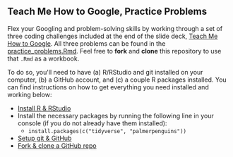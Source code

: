 ## Teach Me How to Google, Practice Problems

Flex your Googling and problem-solving skills by working through a set of three coding challenges included at the end of the slide deck, [Teach Me How to Google](https://samanthacsik.github.io/teach-me-how-to-google/slides/RLadiesSTL-2022-02-22.html#1). 
All three problems can be found in the [practice_problems.Rmd](). Feel free to **fork** and **clone** this repository to use that `.Rmd` as a workbook.

To do so, you'll need to have (a) R/RStudio and git installed on your computer, (b) a GitHub account, and (c) a couple R packages installed. You can find instructions on how to get everything you need installed and working below:

* [Install R & RStudio](https://docs.google.com/document/d/1KLYC_GcDLYeczSjJmZ5h4y525XILJbbL6r2-MxGCdtw/edit)
* Install the necessary packages by running the following line in your console (if you do not already have them installed):
  + `install.packages(c("tidyverse", "palmerpenguins"))`
* [Setup git & GitHub](https://docs.google.com/document/d/16aM5B4B3WRc1YbcYrFlk_IOX1YV5ITnMWxNpCQFb8Qk/edit?usp=sharing)
* [Fork & clone a GitHub repo](https://docs.google.com/document/d/16aM5B4B3WRc1YbcYrFlk_IOX1YV5ITnMWxNpCQFb8Qk/edit?usp=sharing)
